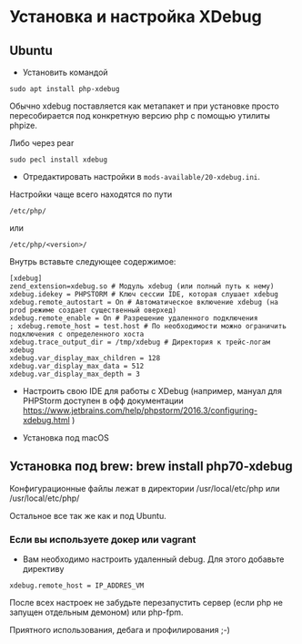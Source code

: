 # Установка и настройка XDebug

## Ubuntu
* Установить командой

```
sudo apt install php-xdebug
```

Обычно хdebug поставляется как метапакет и при установке просто пересобирается под конкретную версию php с помощью утилиты phpize.

Либо через pear

```
sudo pecl install xdebug
```

* Отредактировать настройки в  `mods-available/20-xdebug.ini`. 

Настройки чаще всего находятся по пути 

`/etc/php/` 

или 

`/etc/php/<version>/`

Внутрь вставьте следующее содержимое:
 
```
[xdebug]
zend_extension=xdebug.so # Модуль xdebug (или полный путь к нему)
xdebug.idekey = PHPSTORM # Ключ сессии IDE, которая слушает xdebug
xdebug.remote_autostart = On # Автоматическое включение xdebug (на prod режиме создает существенный оверхед)
xdebug.remote_enable = On # Разрешение удаленного подключения
; xdebug.remote_host = test.host # По необходимости можно ограничить подключения с определенного хоста
xdebug.trace_output_dir = /tmp/xdebug # Директория к трейс-логам xdebug
xdebug.var_display_max_children = 128
xdebug.var_display_max_data = 512
xdebug.var_display_max_depth = 3
```

* Настроить свою IDE для работы с XDebug (например, мануал для PHPStorm доступен в офф документации https://www.jetbrains.com/help/phpstorm/2016.3/configuring-xdebug.html )

* Установка под macOS

## Установка под brew: brew install php70-xdebug

Конфигурационные файлы лежат в директории /usr/local/etc/php или /usr/local/etc/php/<version>

Остальное все так же как и под Ubuntu.

### Если вы используете докер или vagrant
 
 * Вам необходимо настроить удаленный debug. Для этого добавьте директиву

```
xdebug.remote_host = IP_ADDRES_VM
```

После всех настроек не забудьте перезапустить сервер (если php не запущен отдельным демоном) или php-fpm.

Приятного использования, дебага и профилирования ;-)
